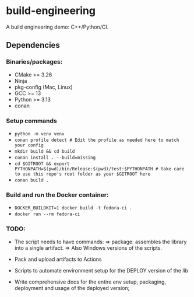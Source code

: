 # build-engineering
A build engineering demo: C++/Python/CI.

## Dependencies

### Binaries/packages:

- CMake >= 3.26
- Ninja
- pkg-config (Mac, Linux)
- GCC >= 13
- Python >= 3.13
- conan

### Setup commands

- `python -m venv venv`
- `conan profile detect # Edit the profile as needed here to match your config` 
- `mkdir build && cd build`
- `conan install . --build=missing`
- `cd $GITROOT && export PYTHONPATH=$(pwd)/bin/Release:$(pwd)/test:$PYTHONPATH # take care to use this repo's root folder as your $GITROOT here`
- `conan build .`

### Build and run the Docker container:
- `DOCKER_BUILDKIT=1 docker build -t fedora-ci .`
- `docker run --rm fedora-ci`


### TODO:
- The script needs to have commands:
=> package: assembles the library into a single artifact.
=> Also Windows versions of the scripts.


- Pack and upload artifacts to Actions
- Scripts to automate environment setup for the DEPLOY version of the lib
- Write comprehensive docs for the entire env setup, packaging, deployment and usage of the deployed version;

